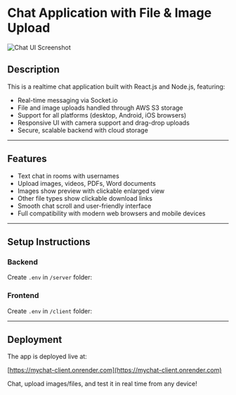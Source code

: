 # Chat Application with File & Image Upload

![Chat UI Screenshot](./image.jpg)

## Description

This is a realtime chat application built with React.js and Node.js, featuring:

- Real-time messaging via Socket.io
- File and image uploads handled through AWS S3 storage
- Support for all platforms (desktop, Android, iOS browsers)
- Responsive UI with camera support and drag-drop uploads
- Secure, scalable backend with cloud storage

---

## Features

- Text chat in rooms with usernames
- Upload images, videos, PDFs, Word documents
- Images show preview with clickable enlarged view
- Other file types show clickable download links
- Smooth chat scroll and user-friendly interface
- Full compatibility with modern web browsers and mobile devices

---

## Setup Instructions

### Backend

Create `.env` in `/server` folder:


### Frontend

Create `.env` in `/client` folder:


---

## Deployment

The app is deployed live at:

[https://mychat-client.onrender.com](https://mychat-client.onrender.com)

Chat, upload images/files, and test it in real time from any device!



